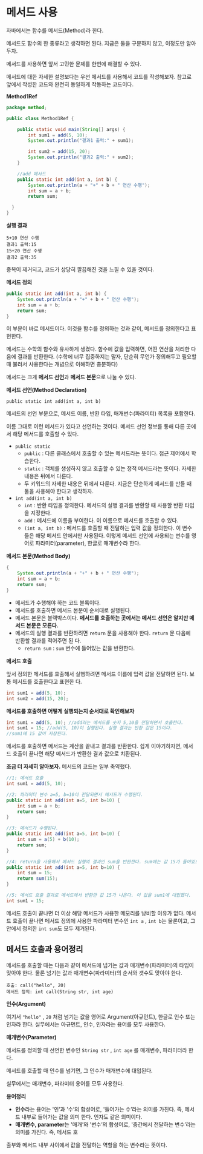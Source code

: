 # 메서드 사용
자바에서는 함수를 메서드(Method)라 한다.

메서드도 함수의 한 종류라고 생각하면 된다. 지금은 둘을 구분하지 않고, 이정도만 알아두자.

메서드를 사용하면 앞서 고민한 문제를 한번에 해결할 수 있다.

메서드에 대한 자세한 설명보다는 우선 메서드를 사용해서 코드를 작성해보자. 참고로 앞에서 작성한 코드와 완전히 동일하게 작동하는 코드이다.

**Method1Ref** 
```java
package method;

public class Method1Ref {

    public static void main(String[] args) {
        int sum1 = add(5, 10);
        System.out.println("결과1 출력:" + sum1);

        int sum2 = add(15, 20);
        System.out.println("결과2 출력:" + sum2);
    }

    //add 메서드
    public static int add(int a, int b) {
        System.out.println(a + "+" + b + " 연산 수행");
        int sum = a + b;
        return sum;

  }
}
```

**실행 결과** 
```
5+10 연산 수행
결과1 출력:15
15+20 연산 수행
결과2 출력:35
```
중복이 제거되고, 코드가 상당히 깔끔해진 것을 느낄 수 있을 것이다.

**메서드 정의** 
```java
public static int add(int a, int b) {
    System.out.println(a + "+" + b + " 연산 수행");
    int sum = a + b;
    return sum;
}
```
이 부분이 바로 메서드이다. 이것을 함수를 정의하는 것과 같이, 메서드를 정의한다고 표현한다.

메서드는 수학의 함수와 유사하게 생겼다. 함수에 값을 입력하면, 어떤 연산을 처리한 다음에 결과를 반환한다.
(수학에 너무 집중하지는 말자, 단순히 무언가 정의해두고 필요할 때 불러서 사용한다는 개념으로 이해하면 충분하다)

메서드는 크게 **메서드 선언**과 **메서드 본문**으로 나눌 수 있다.

**메서드 선언(Method Declaration)**

`public static int add(int a, int b)`

메서드의 선언 부분으로, 메서드 이름, 반환 타입, 매개변수(파라미터) 목록을 포함한다.

이름 그대로 이런 메서드가 있다고 선언하는 것이다. 메서드 선언 정보를 통해 다른 곳에서 해당 메서드를 호출할 수 있다.

- `public static`
  - `public` : 다른 클래스에서 호출할 수 있는 메서드라는 뜻이다. 접근 제어에서 학습한다.
  - `static` : 객체를 생성하지 않고 호출할 수 있는 정적 메서드라는 뜻이다. 자세한 내용은 뒤에서 다룬다.
  - 두 키워드의 자세한 내용은 뒤에서 다룬다. 지금은 단순하게 메서드를 만들 때 둘을 사용해야 한다고 생각하자.
- `int add(int a, int b)`
  - `int` : 반환 타입을 정의한다. 메서드의 실행 결과를 반환할 때 사용할 반환 타입을 지정한다.
  - `add` : 메서드에 이름을 부여한다. 이 이름으로 메서드를 호출할 수 있다.
  - `(int a, int b)` : 메서드를 호출할 때 전달하는 입력 값을 정의한다. 이 변수들은 해당 메서드 안에서만 사용된다. 이렇게 메서드 선언에 사용되는 변수를 영어로 파라미터(parameter), 한글로 매개변수라 한다.

**메서드 본문(Method Body)**
```java
{
    System.out.println(a + "+" + b + " 연산 수행");
    int sum = a + b;
    return sum;
}
```
- 메서드가 수행해야 하는 코드 블록이다.
- 메서드를 호출하면 메서드 본문이 순서대로 실행된다.
- 메서드 본문은 블랙박스이다. **메서드를 호출하는 곳에서는 메서드 선언은 알지만 메서드 본문은 모른다.**
- 메서드의 실행 결과를 반환하려면 `return` 문을 사용해야 한다. `return` 문 다음에 반환할 결과를 적어주면 된 다.
  - `return sum` : `sum` 변수에 들어있는 값을 반환한다.

**메서드 호출**

앞서 정의한 메서드를 호출해서 실행하려면 메서드 이름에 입력 값을 전달하면 된다. 보통 메서드를 호출한다고 표현한
다.

```java
int sum1 = add(5, 10);
int sum2 = add(15, 20);
```
**메서드를 호출하면 어떻게 실행되는지 순서대로 확인해보자** 
```java
int sum1 = add(5, 10); //add라는 메서드를 숫자 5,10을 전달하면서 호출한다.
int sum1 = 15; //add(5, 10)이 실행된다. 실행 결과는 반환 값은 15이다.
//sum1에 15 값이 저장된다.
```
메서드를 호출하면 메서드는 계산을 끝내고 결과를 반환한다. 쉽게 이야기하자면, 메서드 호출이 끝나면 해당 메서드가 반환한 결과 값으로 치환된다.

**조금 더 자세히 알아보자.** 메서드의 코드는 일부 축약했다. 
```java
//1: 메서드 호출
int sum1 = add(5, 10);

//2: 파라미터 변수 a=5, b=10이 전달되면서 메서드가 수행된다.
public static int add(int a=5, int b=10) {
    int sum = a + b;
    return sum;
}

//3: 메서드가 수행된다.
public static int add(int a=5, int b=10) {
    int sum = a(5) + b(10);
    return sum;
}

//4: return을 사용해서 메서드 실행의 결과인 sum을 반환한다. sum에는 값 15가 들어있으므로 값 15가 반환된다.
public static int add(int a=5, int b=10) {
    int sum = 15;
    return sum(15);
}

//5: 메서드 호출 결과로 메서드에서 반환한 값 15가 나온다. 이 값을 sum1에 대입했다.
int sum1 = 15;
```
메서드 호출이 끝나면 더 이상 해당 메서드가 사용한 메모리를 낭비할 이유가 없다. 메서드 호출이 끝나면 메서드 정의에 사용한 파라미터 변수인 `int a` , `int b`는 물론이고, 그 안에서 정의한 `int sum`도 모두 제거된다.

## 메서드 호출과 용어정리
메서드를 호출할 때는 다음과 같이 메서드에 넘기는 값과 매개변수(파라미터)의 타입이 맞아야 한다. 물론 넘기는 값과 매개변수(파라미터)의 순서와 갯수도 맞아야 한다.
```
호출: call("hello", 20)
메서드 정의: int call(String str, int age)
```

**인수(Argument)**

여기서 `"hello"` , `20` 처럼 넘기는 값을 영어로 Argument(아규먼트), 한글로 인수 또는 인자라 한다. 실무에서는 아규먼트, 인수, 인자라는 용어를 모두 사용한다.

**매개변수(Parameter)**

메서드를 정의할 때 선언한 변수인 `String str` , `int age` 를 매개변수, 파라미터라 한다. 

메서드를 호출할 때 인수를 넘기면, 그 인수가 매개변수에 대입된다.

실무에서는 매개변수, 파라미터 용어를 모두 사용한다.

**용어정리**
- **인수**라는 용어는 '인’과 '수’의 합성어로, '들어가는 수’라는 의미를 가진다. 즉, 메서드 내부로 들어가는 값을 의미 한다. 인자도 같은 의미이다.
- **매개변수, parameter**는 '매개’와 '변수’의 합성어로, '중간에서 전달하는 변수’라는 의미를 가진다. 즉, 메서드 호
       
출부와 메서드 내부 사이에서 값을 전달하는 역할을 하는 변수라는 뜻이다.
